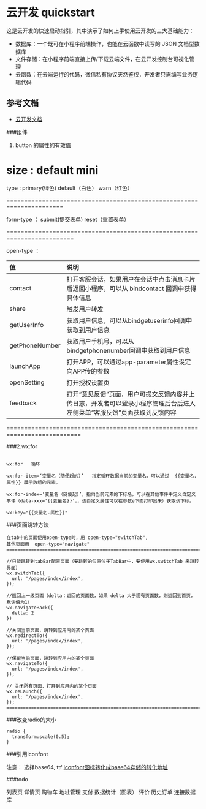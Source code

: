 # 云开发 quickstart

这是云开发的快速启动指引，其中演示了如何上手使用云开发的三大基础能力：

- 数据库：一个既可在小程序前端操作，也能在云函数中读写的 JSON 文档型数据库
- 文件存储：在小程序前端直接上传/下载云端文件，在云开发控制台可视化管理
- 云函数：在云端运行的代码，微信私有协议天然鉴权，开发者只需编写业务逻辑代码

## 参考文档

- [云开发文档](https://developers.weixin.qq.com/miniprogram/dev/wxcloud/basis/getting-started.html)

###组件

1. button 的属性的有效值

size :  default    mini
=======================================================================

type : primary(绿色)    default（白色）   warn（红色）

======================================================================

form-type ： submit(提交表单)    reset（重置表单）

=========================================================================

open-type ： 

| 值 | 说明 |
|:-|:-|
|  contact |  打开客服会话，如果用户在会话中点击消息卡片后返回小程序，可以从 bindcontact 回调中获得具体信息 |
| share	 |  触发用户转发 |
|  getUserInfo |  获取用户信息，可以从bindgetuserinfo回调中获取到用户信息 |
|  getPhoneNumber | 	获取用户手机号，可以从bindgetphonenumber回调中获取到用户信息 |
|  launchApp |  打开APP，可以通过app-parameter属性设定向APP传的参数 |
|  openSetting  |  打开授权设置页 |
|  feedback |  打开“意见反馈”页面，用户可提交反馈内容并上传日志，开发者可以登录小程序管理后台后进入左侧菜单“客服反馈”页面获取到反馈内容 |
 
===========================================================================

###2.wx:for
```

wx:for   循环

wx:for-item=‘变量名（随便起的）’   指定循环数据当前的变量名，可以通过  {{变量名.属性}} 展示数组的元素。

wx:for-index=‘变量名（随便起）’，指向当前元素的下标名，可以在其他事件中定义自定义事件（data-xxx='{{变量名}}'，，该自定义属性可以在参数e下面打印出来）获取该下标。

wx:key="{{变量名.属性}}"
```

###页面跳转方法
```
在tab中的页面使用open-type时，用 open-type="switchTab",
其他页面用  open-type="navigate"
==============================================================================================

//只能跳转到tabBar配置页面（要跳转的位置位于TabBar中，要使用wx.switchTab 来跳转界面）
wx.switchTab({
  url: '/pages/index/index',
});
 
//返回上一级页面（delta：返回的页面数，如果 delta 大于现有页面数，则返回到首页，默认值为1）
wx.navigateBack({
  delta: 2
})
 
//关闭当前页面，跳转到应用内的某个页面
wx.redirectTo({
  url: '/pages/index/index',
});
 
//保留当前页面，跳转到应用内的某个页面
wx.navigateTo({
  url: '/pages/index/index',
});
 
// 关闭所有页面，打开到应用内的某个页面
wx.reLaunch({
  url: '/pages/index/index',
});
==============================================================================================
```

###改变radio的大小
```
radio {
  transform:scale(0.5);
}
```

###引用iconfont

注意： 选择base64, ttf
[iconfont图标转化成base64存储的转化地址](https://transfonter.org/)


###todo

列表页
详情页
购物车
地址管理
支付
数据统计（图表）
评价
历史订单
连接数据库
